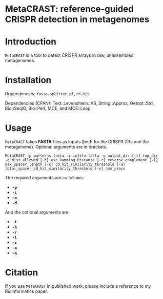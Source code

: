 # MetaCRAST: reference-guided CRISPR detection in metagenomes
# Introduction
`MetaCRAST` is a tool to detect CRISPR arrays in raw, unassembled metagenomes. 

# Installation
Dependencies: `fasta-splitter.pl`, `cd-hit`

Dependencies (CPAN): Text::Levenshtein::XS, String::Approx, Getopt::Std, Bio::SeqIO, Bio::Perl, MCE, and MCE::Loop

# Usage 
`MetaCRAST` takes **FASTA** files as inputs (both for the CRISPR DRs and the metagenome). Optional arguments are in brackets. 

`MetaCRAST -p patterns.fasta -i infile.fasta -o output_dir [-t] tmp_dir -d dist_allowed [-h] use Hamming Distance [-r] reverse_complement [-l] max_spacer_length [-c] cd_hit_similarity_threshold [-a] total_spacer_cd_hit_similarity_threshold [-n] num_procs`

The required arguments are as follows:
* **`-p`**
* **`-i`**
* **`-o`**
* **`-d`**

And the optional arguments are:
* **`-t`**
* **`-h`**
* **`-r`**
* **`-l`**
* **`-c`**
* **`-a`**
* **`-n`**

# Citation
If you use `MetaCRAST` in published work, please include a reference to my Bioinformatics paper.
